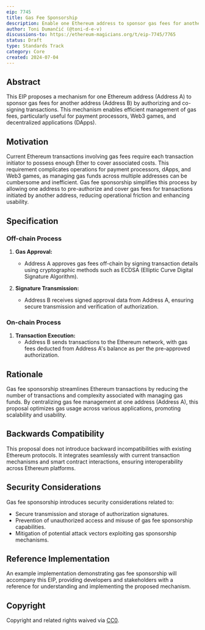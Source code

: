 ```yaml
---
eip: 7745
title: Gas Fee Sponsorship
description: Enable one Ethereum address to sponsor gas fees for another by authorizing and co-signing transactions.
author: Toni Dumančić (@toni-d-e-v)
discussions-to: https://ethereum-magicians.org/t/eip-7745/7765
status: Draft
type: Standards Track
category: Core
created: 2024-07-04
---
```


## Abstract

This EIP proposes a mechanism for one Ethereum address (Address A) to sponsor gas fees for another address (Address B) by authorizing and co-signing transactions. This mechanism enables efficient management of gas fees, particularly useful for payment processors, Web3 games, and decentralized applications (DApps).

## Motivation

Current Ethereum transactions involving gas fees require each transaction initiator to possess enough Ether to cover associated costs. This requirement complicates operations for payment processors, dApps, and Web3 games, as managing gas funds across multiple addresses can be cumbersome and inefficient. Gas fee sponsorship simplifies this process by allowing one address to pre-authorize and cover gas fees for transactions initiated by another address, reducing operational friction and enhancing usability.

## Specification

### Off-chain Process

1. **Gas Approval:**
   - Address A approves gas fees off-chain by signing transaction details using cryptographic methods such as ECDSA (Elliptic Curve Digital Signature Algorithm).
   
2. **Signature Transmission:**
   - Address B receives signed approval data from Address A, ensuring secure transmission and verification of authorization.

### On-chain Process

1. **Transaction Execution:**
   - Address B sends transactions to the Ethereum network, with gas fees deducted from Address A's balance as per the pre-approved authorization.

## Rationale

Gas fee sponsorship streamlines Ethereum transactions by reducing the number of transactions and complexity associated with managing gas funds. By centralizing gas fee management at one address (Address A), this proposal optimizes gas usage across various applications, promoting scalability and usability.

## Backwards Compatibility

This proposal does not introduce backward incompatibilities with existing Ethereum protocols. It integrates seamlessly with current transaction mechanisms and smart contract interactions, ensuring interoperability across Ethereum platforms.

## Security Considerations

Gas fee sponsorship introduces security considerations related to:
- Secure transmission and storage of authorization signatures.
- Prevention of unauthorized access and misuse of gas fee sponsorship capabilities.
- Mitigation of potential attack vectors exploiting gas sponsorship mechanisms.

## Reference Implementation

An example implementation demonstrating gas fee sponsorship will accompany this EIP, providing developers and stakeholders with a reference for understanding and implementing the proposed mechanism.

## Copyright

Copyright and related rights waived via [CC0](LICENSE).
